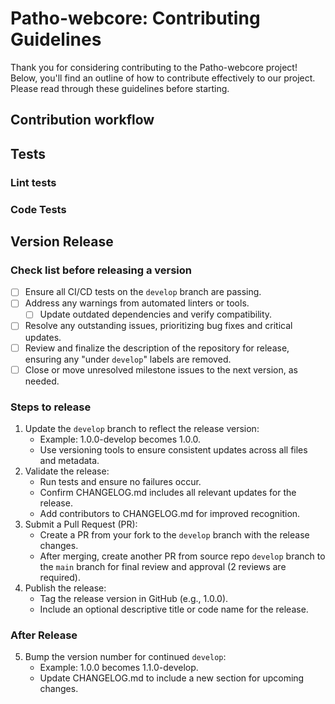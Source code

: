 # Patho-webcore: Contributing Guidelines

Thank you for considering contributing to the Patho-webcore project! Below, you'll find an outline of how to contribute effectively to our project. Please read through these guidelines before starting.

## Contribution workflow
<!-- Add details about the workflow for contributing, such as creating issues, branching conventions, submitting pull requests, and the review process. -->

## Tests

### Lint tests
<!-- Specify the linting tools used in the project and how contributors should run them (e.g., `flake8`, `black`, etc.). -->

### Code Tests
<!-- Provide instructions on running the project's test suite, including setup steps and commands (e.g., `pytest`). -->

## Version Release
### Check list before releasing a version

- [ ] Ensure all CI/CD tests on the `develop` branch are passing.
- [ ] Address any warnings from automated linters or tools.
    - [ ] Update outdated dependencies and verify compatibility.

- [ ] Resolve any outstanding issues, prioritizing bug fixes and critical updates.
- [ ] Review and finalize the description of the repository for release, ensuring any "under `develop`" labels are removed.
- [ ] Close or move unresolved milestone issues to the next version, as needed.

### Steps to release
1. Update the `develop` branch to reflect the release version:
    - Example: 1.0.0-develop becomes 1.0.0.
    - Use versioning tools to ensure consistent updates across all files and metadata.
2. Validate the release:
    - Run tests and ensure no failures occur.
    - Confirm CHANGELOG.md includes all relevant updates for the release.
    - Add contributors to CHANGELOG.md for improved recognition.
3. Submit a Pull Request (PR):
    - Create a PR from your fork to the `develop` branch with the release changes.
    - After merging, create another PR from source repo `develop` branch to the `main` branch for final review and approval (2 reviews are required).
4. Publish the release:
    - Tag the release version in GitHub (e.g., 1.0.0).
    - Include an optional descriptive title or code name for the release.

### After Release

5. Bump the version number for continued `develop`:
    - Example: 1.0.0 becomes 1.1.0-develop.
    - Update CHANGELOG.md to include a new section for upcoming changes.
